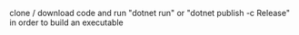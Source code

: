 clone / download code and run "dotnet run" or "dotnet publish -c Release" in order to build an executable